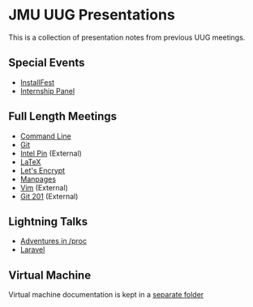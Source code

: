 # JMU UUG Presentations
This is a collection of presentation notes from previous UUG meetings.

## Special Events
* [InstallFest](InstallFest.md)
* [Internship Panel](InternshipQA.md)

## Full Length Meetings
* [Command Line](CommandLine.md)
* [Git](Git.md)
* [Intel Pin](https://github.com/lam2mo/uug-pin) (External)
* [LaTeX](LaTeX.md)
* [Let's Encrypt](LetsEncrypt.md)
* [Manpages](Manpages.md)
* [Vim](https://crosse.github.io/vim_tutorial/) (External)
* [Git 201](https://github.com/jmunixusers/git-201) (External)

## Lightning Talks
* [Adventures in /proc](AdventuresInProc.md)
* [Laravel](Laravel.md)

## Virtual Machine
Virtual machine documentation is kept in a [separate folder](vm/)
